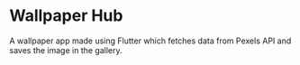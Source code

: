 # Wallpaper Hub

A wallpaper app made using Flutter which fetches data from Pexels API and saves the image in the gallery.
